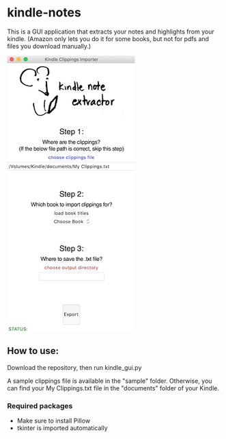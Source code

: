 # kindle-notes

This is a GUI application that extracts your notes and highlights from your kindle. (Amazon only lets you do it for some books, but not for pdfs and files you download manually.)

![The app as of May 3, 2020](screenshot.png)

## How to use:

Download the repository, then run kindle_gui.py

A sample clippings file is available in the "sample" folder. Otherwise, you can find your My Clippings.txt file in the "documents" folder of your Kindle.

### Required packages
- Make sure to install Pillow
- tkinter is imported automatically

